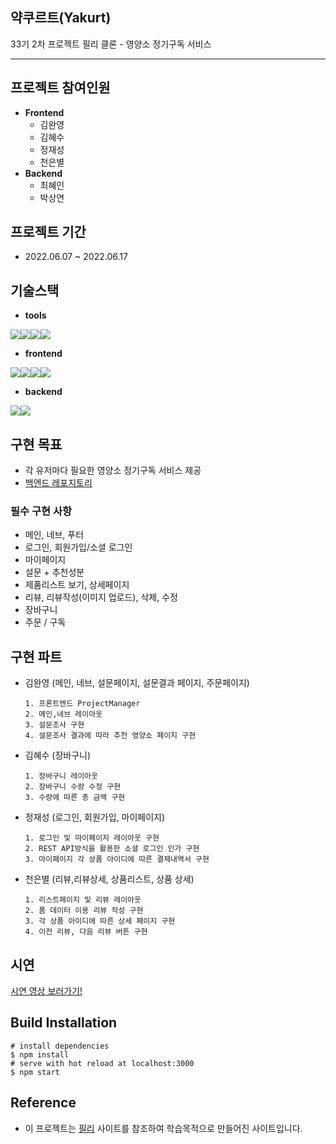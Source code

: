 ## **약쿠르트(Yakurt)**

33기 2차 프로젝트
필리 클론 - 영양소 정기구독 서비스

---

## **프로젝트 참여인원**

- **Frontend**
  - 김완영
  - 김혜수
  - 정재성
  - 천은별
- **Backend**
  - 최혜인
  - 박상연

## **프로젝트 기간**

- 2022.06.07 ~ 2022.06.17

## **기술스택**

- **tools**

<img src="https://img.shields.io/badge/github-181717?style=for-the-badge&logo=github&logoColor=white"><img src="https://img.shields.io/badge/git-F05032?style=for-the-badge&logo=git&logoColor=white"><img src="https://img.shields.io/badge/Trello-%23026AA7.svg?style=for-the-badge&logo=Trello&logoColor=white"><img src="https://img.shields.io/badge/Slack-4A154B?style=for-the-badge&logo=slack&logoColor=white">

- **frontend**

<img src="https://img.shields.io/badge/html5-E34F26?style=for-the-badge&logo=html5&logoColor=white"><img src="https://img.shields.io/badge/css-1572B6?style=for-the-badge&logo=css3&logoColor=white"><img src="https://img.shields.io/badge/javascript-F7DF1E?style=for-the-badge&logo=javascript&logoColor=black"><img src="https://img.shields.io/badge/react-61DAFB?style=for-the-badge&logo=react&logoColor=black">

- **backend**
 
 <img src="https://img.shields.io/badge/Python-3776AB?style=for-the-badge&logo=Python&logoColor=white"><img src="https://img.shields.io/badge/Django-092E20?style=for-the-badge&logo=Django&logoColor=white">

## **구현 목표**

- 각 유저마다 필요한 영양소 정기구독 서비스 제공
- <a href="https://github.com/wecode-bootcamp-korea/33-2nd-yakurt-backend">백엔드 레포지토리</a>

### 필수 구현 사항

- 메인, 네브, 푸터
- 로그인, 회원가입/소셜 로그인
- 마이페이지
- 설문 + 추천성분
- 제품리스트 보기, 상세페이지
- 리뷰, 리뷰작성(이미지 업로드), 삭제, 수정
- 장바구니
- 주문 / 구독

## **구현 파트**

- 김완영 (메인, 네브, 설문페이지, 설문결과 페이지, 주문페이지)
  ```
  1. 프론트엔드 ProjectManager
  2. 메인,네브 레이아웃
  3. 설문조사 구현
  4. 설문조사 결과에 따라 추천 영양소 페이지 구현
  ```
- 김혜수 (장바구니)
  ```
  1. 장바구니 레이아웃
  2. 장바구니 수량 수정 구현
  3. 수량에 따른 총 금액 구현
  ```
- 정재성 (로그인, 회원가입, 마이페이지)
  ```
  1. 로그인 및 마이페이지 레이아웃 구현
  2. REST API방식을 활용한 소셜 로그인 인가 구현
  3. 마이페이지 각 상품 아이디에 따른 결제내역서 구현
  
  ```
- 천은별 (리뷰,리뷰상세, 상품리스트, 상품 상세)
  ```
  1. 리스트페이지 및 리뷰 레이아웃
  2. 폼 데이터 이용 리뷰 작성 구현
  3. 각 상품 아이디에 따른 상세 페이지 구현
  4. 이전 리뷰, 다음 리뷰 버튼 구현
  ```

## **시연**

<a href="https://youtube.com/watch?v=517zoXHETO4&feature=share">시연 영상 보러가기!</a>

## **Build Installation**

```
# install dependencies
$ npm install
# serve with hot reload at localhost:3000
$ npm start
```

## **Reference**

- 이 프로젝트는 <a href="https://pilly.kr/">필리</a> 사이트를 참조하여 학습목적으로 만들어진 사이트입니다.
